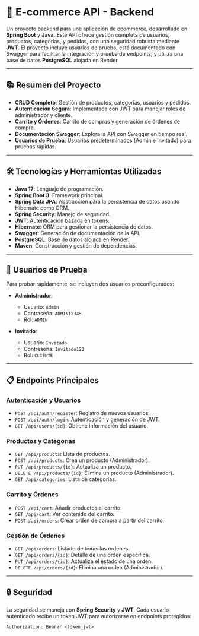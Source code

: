 # 🛒 E-commerce API - Backend

Un proyecto backend para una aplicación de ecommerce, desarrollado en **Spring Boot** y **Java**. Este API ofrece gestión completa de usuarios, productos, categorías, y pedidos, con una seguridad robusta mediante **JWT**. El proyecto incluye usuarios de prueba, está documentado con Swagger para facilitar la integración y prueba de endpoints, y utiliza una base de datos **PostgreSQL** alojada en Render.

---

## 📚 Resumen del Proyecto

- **CRUD Completo**: Gestión de productos, categorías, usuarios y pedidos.
- **Autenticación Segura**: Implementada con JWT para manejar roles de administrador y cliente.
- **Carrito y Órdenes**: Carrito de compras y generación de órdenes de compra.
- **Documentación Swagger**: Explora la API con Swagger en tiempo real.
- **Usuarios de Prueba**: Usuarios predeterminados (Admin e Invitado) para pruebas rápidas.

---

## 🛠️ Tecnologías y Herramientas Utilizadas

- **Java 17**: Lenguaje de programación.
- **Spring Boot 3**: Framework principal.
- **Spring Data JPA**: Abstracción para la persistencia de datos usando Hibernate como ORM.
- **Spring Security**: Manejo de seguridad.
- **JWT**: Autenticación basada en tokens.
- **Hibernate**: ORM para gestionar la persistencia de datos.
- **Swagger**: Generación de documentación de la API.
- **PostgreSQL**: Base de datos alojada en Render.
- **Maven**: Construcción y gestión de dependencias.

---

## 👥 Usuarios de Prueba

Para probar rápidamente, se incluyen dos usuarios preconfigurados:

- **Administrador**:
  - Usuario: `Admin`
  - Contraseña: `ADMIN12345`
  - Rol: `ADMIN`

- **Invitado**:
  - Usuario: `Invitado`
  - Contraseña: `Invitado123`
  - Rol: `CLIENTE`

---

## 📋 Endpoints Principales

### Autenticación y Usuarios
- `POST /api/auth/register`: Registro de nuevos usuarios.
- `POST /api/auth/login`: Autenticación y generación de JWT.
- `GET /api/users/{id}`: Obtiene información del usuario.

### Productos y Categorías
- `GET /api/products`: Lista de productos.
- `POST /api/products`: Crea un producto (Administrador).
- `PUT /api/products/{id}`: Actualiza un producto.
- `DELETE /api/products/{id}`: Elimina un producto (Administrador).
- `GET /api/categories`: Lista de categorías.

### Carrito y Órdenes
- `POST /api/cart`: Añadir productos al carrito.
- `GET /api/cart`: Ver contenido del carrito.
- `POST /api/orders`: Crear orden de compra a partir del carrito.

### Gestión de Órdenes
- `GET /api/orders`: Listado de todas las órdenes.
- `GET /api/orders/{id}`: Detalle de una orden específica.
- `PUT /api/orders/{id}`: Actualiza el estado de una orden.
- `DELETE /api/orders/{id}`: Elimina una orden (Administrador).

---

## 🔒 Seguridad

La seguridad se maneja con **Spring Security** y **JWT**. Cada usuario autenticado recibe un token JWT para autorizarse en endpoints protegidos:

```http
Authorization: Bearer <token_jwt>
